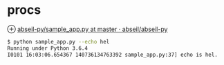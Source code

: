 # procs
⊕ [abseil-py/sample_app.py at master · abseil/abseil-py](https://github.com/abseil/abseil-py/blob/master/smoke_tests/sample_app.py)

```sh
$ python sample_app.py --echo hel
Running under Python 3.6.4
I0101 16:03:06.654367 140736134763392 sample_app.py:37] echo is hel.
```

